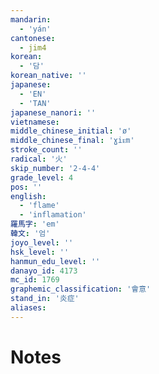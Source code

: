 ```yaml
---
mandarin:
  - 'yán'
cantonese:
  - jim4
korean:
  - '담'
korean_native: ''
japanese:
  - 'EN'
  - 'TAN'
japanese_nanori: ''
vietnamese:
middle_chinese_initial: 'ø'
middle_chinese_final: 'ɣiᴇm'
stroke_count: ''
radical: '火'
skip_number: '2-4-4'
grade_level: 4
pos: ''
english:
  - 'flame'
  - 'inflamation'
羅馬字: 'em'
韓文: '엄'
joyo_level: ''
hsk_level: ''
hanmun_edu_level: ''
danayo_id: 4173
mc_id: 1769
graphemic_classification: '會意'
stand_in: '炎症'
aliases:
---
```


# Notes
